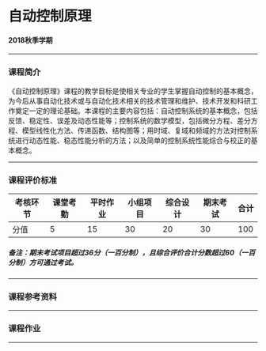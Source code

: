 # 自动控制原理

#### 2018秋季学期

---

### 课程简介

《自动控制原理》课程的教学目标是使相关专业的学生掌握自动控制的基本概念，为今后从事自动化技术或与自动化技术相关的技术管理和维护、技术开发和科研工作奠定一定的理论基础。本课程的主要内容包括：自动控制系统的基本概念，包括反馈、稳定性、误差及动态性能等；控制系统的数学模型，包括微分方程、差分方程、模型线性化方法、传递函数、结构图等；用时域、复域和频域的方法对控制系统进行动态性能、稳态性能分析的方法；以及简单的控制系统性能综合与校正的基本概念。

---

### 课程评价标准

|考核环节 | 课堂考勤 | 平时作业|小组项目|综合设计|期末考试|合计|
|---|---|---|---|---|---|---|
|分值| 5| 15|30|20|30|100|



##### 备注：期末考试项目超过36分（一百分制），且综合评价合计分数超过60（一百分制）方可通过考试。 

---

### 课程参考资料

---

### 课程作业

---
